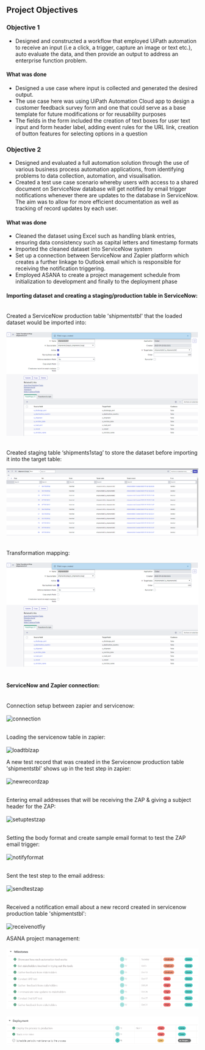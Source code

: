 ## Project Objectives

### Objective 1
- Designed and constructed a workflow that employed UiPath automation to receive an input (i.e a click, a trigger, capture an image or text etc.), auto evaluate the data, and then provide an output to address an enterprise function problem.

#### What was done
- Designed a use case where input is collected and generated the desired output.
- The use case here was using UiPath Automation Cloud app to design a customer feedback survey form and one that could serve as a base template for future modifications or for reusability purposes
- The fields in the form included the creation of text boxes for user text input and form header label, adding event rules for the URL link, creation of button features for selecting options in a question

### Objective 2
- Designed and evaluated a full automation solution through the use of various business process automation applications, from identifying problems to data collection, automation, and visualisation.
- Created a test use case scenario whereby users with access to a shared document on ServiceNow database will get notified by email trigger notifications whenever there are updates to the database in ServiceNow. The aim was to allow for more efficient documentation as well as tracking of record updates by each user.

#### What was done
- Cleaned the dataset using Excel such as handling blank entries, ensuring data consistency such as capital letters and timestamp formats
- Imported the cleaned dataset into ServiceNow system
- Set up a connection between ServiceNow and Zapier platform which creates a further linkage to Outlook email which is responsible for receiving the notification triggering.
- Employed ASANA to create a project management schedule from initialization to development and finally to the deployment phase

#### Importing dataset and creating a staging/production table in ServiceNow: <br> <br>

Created a ServiceNow production table 'shipmentstbl' that the loaded dataset would be imported into: <br> <br>
![Image 1](https://github.com/bayyangjie/Hyperautomation/blob/main/Visuals/tabletransform.png?raw=true) <br> <br>

Created staging table ‘shipments1stag’ to store the dataset before importing it into the target table: <br> <br>
![Image 7](https://github.com/bayyangjie/Hyperautomation/blob/main/Visuals/stagingtbl.png?raw=true) <br> <br>

Transformation mapping: <br> <br>
![Image 8](https://github.com/bayyangjie/Hyperautomation/blob/main/Visuals/transform.png?raw=true) <br> <br>

#### ServiceNow and Zapier connection: <br> <br>

Connection setup between zapier and servicenow: <br> <br>
![connection](https://github.com/bayyangjie/Hyperautomation/assets/153354426/02020b7f-0627-40f7-b61b-8256ec02f612) <br> <br>

Loading the servicenow table in zapier: <br> <br>
![loadtblzap](https://github.com/bayyangjie/Hyperautomation/assets/153354426/db0093fa-7125-49d3-9f0c-534115d749f9)

A new test record that was created in the Servicenow production table 'shipmentstbl' shows up in the test step in zapier: <br> <br>
![newrecordzap](https://github.com/bayyangjie/Hyperautomation/assets/153354426/bbe121cf-b791-4bda-9fc2-f4b0b53e99c7) <br> <br>

Entering email addresses that will be receiving the ZAP & giving a subject header for the ZAP: <br> <br>
![setuptestzap](https://github.com/bayyangjie/Hyperautomation/assets/153354426/ed5a3b02-8428-4cdd-aa39-ff080d6893ca) <br> <br>

Setting the body format and create sample email format to test the ZAP email trigger: <br> <br>
![notifyformat](https://github.com/bayyangjie/Hyperautomation/assets/153354426/7a48f2bf-f451-433c-8caf-a9ff3d5ed45e) <br> <br>

Sent the test step to the email address: <br> <br>
![sendtestzap](https://github.com/bayyangjie/Hyperautomation/assets/153354426/d4c5cdbe-0c13-4efc-a3d5-f30f60081fb9) <br> <br>

Received a notification email about a new record created in servicenow production table 'shipmentstbl': <br> <br>
![receivenotfiy](https://github.com/bayyangjie/Hyperautomation/assets/153354426/778e0e57-22e8-41cc-8f15-ee800e577ee1) <br>


ASANA project management: <br> <br>
![Image 5](https://github.com/bayyangjie/Hyperautomation/blob/main/Visuals/asana1.png?raw=true) <br> <br>
![Image 6](https://github.com/bayyangjie/Hyperautomation/blob/main/Visuals/asana2.png?raw=true)



